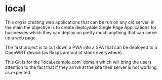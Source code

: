# local

This org is creating web applications that can be run on any old server, in the main the objective is to create deployable Single Page Applications for businesses which they can deploy on pretty much anything that can serve up a web page.

The first project is to cut down a PWA into a SPA that can be deployed to a OpenWRT device (as Rasps are out of stock everywhere).

This Git is for the 'local.example.com' domain which will bring the users attention to the fact that if they arrive at the site their server is not working as expected.
